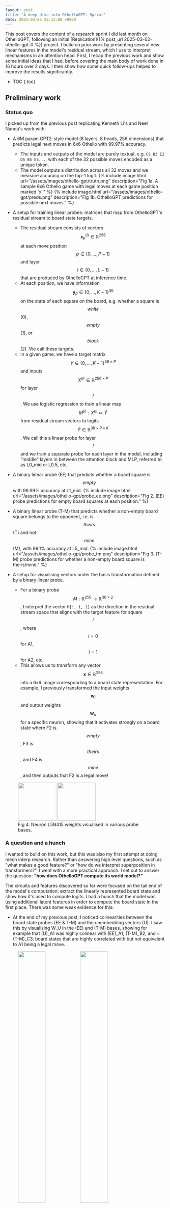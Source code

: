 ```yaml
---
layout: post
title: "A deep dive into OthelloGPT: Sprint"
date: 2025-03-05 22:13:00 +0000
---
```

<script type="text/javascript" id="MathJax-script" async
    src="https://cdn.jsdelivr.net/npm/mathjax@3/es5/tex-mml-chtml.js">
</script>
<link rel="stylesheet" href="/assets/css/style.css">

This post covers the content of a research sprint I did last month on OthelloGPT, following an initial [Replication]({% post_url 2025-03-02-othello-gpt-0 %}) project. I build on prior work by presenting several new linear features in the model's residual stream, which I use to interpret mechanisms in an attention head. First, I recap the previous work and show some initial ideas that I had, before covering the main body of work done in 16 hours over 2 days. I then show how some quick follow-ups helped to improve the results significantly.

* TOC
{:toc}

## Preliminary work

### Status quo

I picked up from the previous post replicating Kenneth Li's and Neel Nanda's work with:

- A 6M param GPT2-style model (8 layers, 8 heads, 256 dimensions) that predicts legal next moves in 6x6 Othello with 99.97% accuracy.
  - The inputs and outputs of the model are purely textual, e.g. `C5 B3 E2 D5 B5 E5...`, with each of the 32 possible moves encoded as a unique token.
  - The model outputs a distribution across all 32 moves and we measure accuracy on the top-1 logit.
{% include image.html url="/assets/images/othello-gpt/truth.png" description="Fig 1a. A sample 6x6 Othello game with legal moves at each game position marked 'x'." %}
{% include image.html url="/assets/images/othello-gpt/preds.png" description="Fig 1b. OthelloGPT predictions for possible next moves." %}

- A setup for training linear probes: matrices that map from OthelloGPT's residual stream to board state targets.
  - The residual stream consists of vectors $$\mathbf{x}_p^{(l)} \in \mathbb{R}^{256}$$ at each move position $$p \in \{0, \ldots, P-1\}$$ and layer $$l \in \{0, \ldots, L-1\}$$ that are produced by OthelloGPT at inference time.
  - At each position, we have information $$\mathbf{y}_p \in \{0, \ldots, K-1\}^{36}$$ on the state of each square on the board, e.g. whether a square is $$white$$ (0), $$empty$$ (1), or $$black$$ (2). We call these targets.
  - In a given game, we have a target matrix $$Y \in \{0, \ldots, K-1\}^{36 \times P}$$ and inputs $$X^{(l)} \in \mathbb{R}^{256 \times P}$$ for layer $$l$$. We use logistic regression to train a linear map $$M^{(l)}: X^{(l)} \mapsto \hat{Y}$$ from residual stream vectors to logits $$\hat{Y} \in \mathbb{R}^{36 \times P \times K}$$. We call this a linear probe for layer $$l$$ and we train a separate probe for each layer in the model, including "middle" layers in between the attention block and MLP, referred to as L0_mid or L0.5, etc.
  <!-- - I decided in the previous post to work with binary probes ($$K=2$$) as they represent the simplest possible features in the model. -->

- A binary linear probe (EE) that predicts whether a board square is $$empty$$ with 99.99% accuracy at L1_mid.
{% include image.html url="/assets/images/othello-gpt/probe_ee.png" description="Fig 2. (EE) probe predictions for empty board squares at each position." %}

- A binary linear probe (T-M) that predicts whether a non-empty board square belongs to the opponent, i.e. is $$theirs$$ (T) and not $$mine$$ (M), with 99.1% accuracy at L5_mid.
{% include image.html url="/assets/images/othello-gpt/probe_tm.png" description="Fig 3. (T-M) probe predictions for whether a non-empty board square is theirs/mine." %}

- A setup for visualising vectors under the basis transformation defined by a binary linear probe.
  - For a binary probe $$M: \mathbb{R}^{256} \rightarrow \mathbb{R}^{36 \times 2}$$, I interpret the vector ```M[:, i, 1]``` as the direction in the residual stream space that aligns with the target feature for square $$i$$, where $$i=0$$ for A1, $$i=1$$ for A2, etc.
  - This allows us to transform any vector $$\mathbf{x} \in \mathbb{R}^{256}$$ into a 6x6 image corresponding to a board state representation. For example, I previously transformed the input weights $$\mathbf{w}_i$$ and output weights $$\mathbf{w}_o$$ for a specific neuron, showing that it activates strongly on a board state where F2 is $$empty$$, F3 is $$theirs$$, and F4 is $$mine$$, and then outputs that F2 is a legal move!
<figure class="image">
  <img src="/assets/images/othello-gpt/l5n415_in.png" height="120px"/>
  <img src="/assets/images/othello-gpt/l5n415_out.png" height="120px"/>
  <figcaption>Fig 4. Neuron L5N415 weights visualised in various probe bases.</figcaption>
</figure>

  <!-- - I don't claim that this is the best way to define features, but it's a method with enough intuition and empirical success that I think it's worth running with for now and evaluating later. -->

### A question and a hunch

I wanted to build on this work, but this was also my first attempt at doing mech interp research. Rather than answering high level questions, such as "what makes a good feature?" or "how do we interpret superposition in transformers?", I went with a more practical approach. I set out to answer the question: **"how does OthelloGPT compute its world model?"**

The circuits and features discovered so far were focused on the tail end of the model's computation: extract the linearly represented board state and show how it's used to compute logits. I had a hunch that the model was using additional latent features in order to compute the board state in the first place. There was some weak evidence for this:

- At the end of my previous post, I noticed colinearities between the board state probes (EE & T-M) and the unembedding vectors (U). I saw this by visualising W_U in the (EE) and (T-M) bases, showing for example that (U)_A1 was highly colinear with (EE)_A1, (T-M)_B2, and ~(T-M)_C3: board states that are highly correlated with but not equivalent to A1 being a legal move.
<figure class="image">
  <div class="image-row">
    <img src="/assets/images/othello-gpt/w_u_ee.png" width="45%"/>
    <img src="/assets/images/othello-gpt/w_u_t_m.png" width="45%"/>
  </div>
  <figcaption>Fig 5. (W_U) visualised in the (EE) and (T-M) probe bases.</figcaption>
</figure>

- The repertoire of feature vectors so far amounted to at most 163 dimensions out of 256 available.

<table>
  <thead>
    <tr>
      <th>Feature vector</th>
      <th>Count</th>
    </tr>
  </thead>
  <tbody>
    <tr>
      <td>Token embed (B)</td>
      <td>32</td>
    </tr>
    <tr>
      <td>Pos embed (P)</td>
      <td>31</td>
    </tr>
    <tr>
      <td>Empty probe (EE)</td>
      <td>32</td>
    </tr>
    <tr>
      <td>Theirs/mine probe (T-M)</td>
      <td>36</td>
    </tr>
    <tr>
      <td>Token unembed (U)</td>
      <td>32</td>
    </tr>
    <tr>
      <th>Total</th>
      <th>163</th>
    </tr>
  </tbody>
</table>

If this were the entire feature set, it would be possible for the model to represent these features as linearly separable monosemantic directions. The question is whether the model is sufficiently incentivised to do this. We've seen neurons which output legal logits using these board state features, so it seems that the superposition with (T-M) in particular could lead to some undesirable confounding.

An alternative explanation is that the model does all its legality computations in parallel, after which it no longer needs to maintain an accurate board state representation. Thus it's never necessary to represent the features simultaneously. Along the same lines, my argument would suggest that there are more salient features in the latter layers, not necessarily earlier "board state computation" features.

Either way, I decided that it would be useful to pursue the hunch and see if it was possible to find some interesting probes. I came up with two theories that could lead to additional features.

### Inductive theory

My first idea was that OthelloGPT could be working out board states inductively: layer by layer, it could take the current board, apply the next move, flip a bunch of tiles, and continue. In order to do so, it would use board state features corresponding to the $$previous$$ board state (PTEM), as well as another feature corresponding to $$captured$$ (C) squares.

{% include image.html url="/assets/images/othello-gpt/truth_tem.png" description="Fig 6a. A sample game with board states represented as theirs (black), empty (grey), or mine (white)." %}
<!-- <img src="/assets/images/othello-gpt/probe_tem.png"> -->
{% include image.html url="/assets/images/othello-gpt/probe_ptem.png" description="Fig 6b. (PTEM) probe predictions targetting whether a square was previously theirs/empty/mine. Note that the colours are flipped vs Fig 6a; what's 'mine' now was 'theirs' in the previous player's view." %}
{% include image.html url="/assets/images/othello-gpt/probe_c.png" description="Fig 6c. (C) probe predictions targetting which squares were captured by the previous move." %}

The inductive logic for calculating a square's current state from the previous one would then be:

  - **(PT) -> (T)**: the opponent's squares cannot be captured by their own move
  - **(PM) + (C) -> (T)**: my captured squares get flipped
  - **(PM) + ~(C) -> (M)**: my uncaptured squares stay mine
  - **(PE) -> (E) or (T)**: one previously empty square gets the opponent's move played on it

<figure class="image">
<div class="image-row">
<img src="/assets/images/othello-gpt/acc_ptem_c.png" width="45%">
<img src="/assets/images/othello-gpt/acc_ptem.png" width="45%">
</div>
<figcaption>Fig 7. Probe accuracies across all layers, where the probe for each layer was trained specifically for that layer.</figcaption>
</figure>

Ignoring pos 0 in the accuracy calculations (I hoped that if I didn't prepend the initial board state to the training data, the probes would find the model's representation of it at pos 0, but this didn't work), the (PTEM) probes performed almost as well as the original (TEM) probes!

<!-- Now, we had three new probes: (PE), (PT-PM), and (C). However, the fact that (T-M) = (PT-PM) \|\| (C), which is equivalent to vector addition, meant that only one of these probes needed to be added to the basis. I decided on (C) due to its high accuracy. -->

### Conditional theory

These inductive probes were cool, but this logic would require 31 layers to compute all board positions. Yet, judging from the accuracy plots, OthelloGPT seemed to suffice with just 5. This meant that it had to be calculating board state elements across multiple positions in parallel. One clear example was the $$empty$$ (E) state, which was computed across all game positions and board squares after just one attention layer!

I figured that the model had to be separating out the simplest possible features for each square, computing each one in parallel, at the earliest layer possible, and then combining them in later layers. For example, the $$captured$$ (C) feature could be initialised as a maximum likelihood prior across all squares that a move could *potentially* capture and then refined over subsequent layers (it's not possible to capture (E) squares, etc.). This greedy approach could explain the better-than-random probe accuracies at L0, immediately after embedding.

The combination of these simple probes into useful outputs would then be done via conditional statements. For example, only $$empty$$ (E) squares can be $$legal$$ (L), and only ~(E) squares can be $$theirs$$ or $$mine$$ (T-M).

{% include image.html url="/assets/images/othello-gpt/decision-flowchart.svg" description="Fig 8. A decision flowchart for combining simple features using conditional logic in OthelloGPT." %}

These combinations could be expressed as linear functions across token positions using attention heads, or as non-linear functions within the same position using neurons. For example, we previously saw that once the board state was computed at each position, neurons could be used to find legal moves. But in other cases, such as predicting the final move in a game, an attention head might be more suitable for finding all previous moves and outputting the remaining empty square as the only possible move.

This idea led me down a rabbit-hole of training a lot of probes which were ultimately not very useful, but I think the underlying intuition is still nice! It suggests an intelligence paradigm more akin to how a highly parallelised, probabilistic machine brain would think, as opposed to a human one.

## Sprint

At this point, I was getting pretty bogged down in the project. I felt I hadn't really discovered anything concrete, the messy code was piling up, and my latest investigations had been frustratingly unfruitful. I decided to use the application process to Neel's MATS stream as a forcing function to get something done in a 16-hour sprint.

This made me choose an even narrower project scope. Instead of figuring out how the entire board state was computed, I decided to focus in on just the $$empty$$ (E) state.

### Revisiting the PE probe

While investigating my [Inductive Theory](#inductive-theory), I trained a $$captured$$ (C) probe with the relationship (T-M) = (PT-PM) + (C). I hypothesised that a similar relationship could be found linking (E) and (PE) - the difference between the two is exactly one previously empty square on which the latest move was played. I trained binary probes (EE) and (PEE) that targeted only whether squares are empty or non-empty, ignoring other information.

```python
def empty_target(batch, device):
    boards = t.tensor(batch["boards"], device=device)[:, :-1]
    return (boards == 0).flatten(2)

def prev_empty_target(batch, device, n_shift=1):
    e = empty_target(batch, device)
    n_batch = e.shape[0]
    n_out = e.shape[-1]
    e0 = t.full((n_batch, n_shift, n_out), t.nan, device=device)
    return t.cat([e0, e[:, :-n_shift]], dim=1)
```

{% include image.html url="/assets/images/othello-gpt/probe_ee.png" description="Fig 9a. (EE) probe predictions for empty board squares at each position." %}
{% include image.html url="/assets/images/othello-gpt/probe_pe.png" description="Fig 9b. (PEE) probe predictions for empty board squares at the previous position." %}
<figure class="image">
  <img src="/assets/images/othello-gpt/acc_pee.png" width="45%">
  <figcaption>Fig 9c. Probe accuracies for all probes targetting empty board states. The (PE) and (PEE) lines overlap.</figcaption>
</figure>

Since both probes had very high accuracies, I just worked with the normed difference vector (PEE-EE) instead of training a new prob explicitly targetting the latest move. Using this (PEE-EE) basis as a transformation for the embedding weights (W_E) showed that the probe could indeed extract the move that each token embedding was representing!

<figure class="image">
  <img src="/assets/images/othello-gpt/w_e_pee_ee.png" width="45%">
  <figcaption>Fig 10. (W_E) visualised in the (PEE-EE) probe basis.</figcaption>
</figure>

This was sufficient information for computing the (EE) board state using just one layer: all the model had to do was see which moves hadn't yet been played at each position and mark these as (EE). And all I had to do was find the attention heads that did this...

### Finding L2H5

I used two tools here to identify attention heads that were writing out (EE) vectors. The first was Neel's TransformerLens library, which I used to cache the decomposed residual stream vectors being written by each attention head across 200 forward passes of the model.

```python
input_ids = t.tensor(test_dataset["input_ids"][:200], device=device)
_, cache = model.run_with_cache(input_ids[:, :-1])
X, y_labels = cache.get_full_resid_decomposition(
    apply_ln=True, return_labels=True, expand_neurons=False
)
X /= X.norm(dim=-1, keepdim=True)
```

The second tool was an SVD calculation to find the amount of variance that was explained by a given probe basis. I ran into numerical instability issues when passing highly colinear probes into the function, so I added some checks for this.

```python
def calculate_explained_var(
    X: Float[t.Tensor, "batch ... d_model"],
    b: Float[t.Tensor, "d_model basis"],
):
    # Use double precision (not supported by mps) to minimise instability errors
    # Alternatively add a jitter term
    X = X.detach().cpu().double()
    b = b.detach().cpu().double()

    # Add a small regularisation term to b to perturb it
    b += 1e-6 * t.randn_like(b)

    # Perform SVD on the basis vectors to get an orthonormal basis
    U, S, _ = t.linalg.svd(b, full_matrices=False)

    # Calculate the conditioning number
    condition_number = S.max() / S.min()
    cond_threshold = 1e6
    if condition_number > cond_threshold:
        print(f"Condition number: {condition_number}")
        print(S / S.min())
        U = U[:, (S / S.min() > cond_threshold)]

    # Project X onto the orthonormal basis
    proj = t.matmul(X, U)

    # Reconstruct the projections
    proj_reconstructed = t.matmul(proj, U.transpose(-1, -2))

    # Compute the squared norms of the projections and the original vectors
    proj_sqnorm = t.sum(proj_reconstructed**2, dim=-1)
    X_sqnorm = t.sum(X**2, dim=-1)

    # Calculate the explained variance ratio
    explained_variance = proj_sqnorm / X_sqnorm

    # Take the average over the batch
    explained_variance = t.mean(explained_variance, dim=0)

    return explained_variance
```

I used these tools to visualise how much of the decomposed residual stream at each position was explained by the 32-dimensional (EE) basis, averaged across the batch.

{% include image.html url="/assets/images/othello-gpt/explained_var.png" description="Fig 11. A heatmap showing the percentage of output variance from each OthelloGPT component that is captured by the (EE) basis, averaged across a batch of 200 games." %}

As expected, the L0 heads were fairly active in this basis, as were the L7 heads. I interpreted the latter as a computation in (U) space that spilled over into (EE) space due to colinearities, but investigating this was out of scope. Interestingly, L2H5 was the highest in explained variance, so I looked at some sample attention patterns using circuitsvis.

<figure class="image">
  <div class="image-row">
    <img src="/assets/images/othello-gpt/l2h5_0.png" width="45%"/>
    <img src="/assets/images/othello-gpt/l2h5_1.png" width="45%"/>
    <!-- <img src="/assets/images/othello-gpt/l2h5_2.png" width="30%"/> -->
  </div>
  <figcaption>Fig 12. Attention patterns for L2H5 sampled from 2 random games.</figcaption>
</figure>

It looked like L2H5 attended specifically to the D5 token, otherwise defaulting to pos 0. I re-ran the explained variance calculation with just the probe for the D5 square, instead of all 32 (EE) probes, and saw that this single vector accounted for over half of the output variance!

{% include image.html url="/assets/images/othello-gpt/explained_var_ee_D5.png" description="Fig 13. A heatmap showing the percentage of output variacne from each OthelloGPT component that is captured by the singular (EE)_D5 vector, averaged across a batch of 200 games." %}

### Interpreting L2H5

Although I couldn't explain why a whole L2 attention head was seemingly being used to recompute the (EE) state for D5 (assuming that it had already been calculated after L0), I decided to go ahead with interpreting it anyway and deal with that question later.

Firstly, I checked whether the (PEE-EE) probe was still able to extract the latest move from each position at L2_pre by taking a cached game and transforming the residual vector at each position using the probe.

{% include image.html url="/assets/images/othello-gpt/l2_resid_pee_ee.png"  description="Fig 14. A sample residual stream input to L2H5 visualised in the (PEE-EE) basis at each position." %}

Success! Recall that we previously interpreted neurons by transforming their input and output weights into probe bases. Interpreting attention heads required a slightly different approach. Following Anthropic's [mathematical framework](https://transformer-circuits.pub/2021/framework/index.html), attention heads can be separated into two bilinear forms (W_QK) and (W_OV), where

$$A = softmax(\mathbf{x_{dst}} W_Q^T W_K \mathbf{x_{src}})$$

$$\mathbf{x_{out}} = (A \otimes W_O W_V) \cdot \mathbf{x_{src}}$$

Thus, it should be possible to probe each individal weight matrix to see how they align with certain features across head dimensions. If a head wants to attend to source tokens with a given feature, (W_K) should align with that feature vector. If it wants to output another feature, its vector should be seen in (W_O), etc. I found interpreting these results more difficult than with the neurons because there were multiple head dimensions, compared to the single scalar activation value for each neuron, so it was possible that linear combinations were being taken across head dimensions.

I probed L2H5's (W_K) with (PEE-EE) and the $$positional$$ (P) embedding, expecting to see strong alignment with (PEE-EE)_D5 and (P)_0. Note: the (P) images are arranged into board squares by my visualisation function but in this case it doesn't mean anything.

<figure class="image">
  <div class="image-row">
    <img src="/assets/images/othello-gpt/l2h5_w_k_pee_ee.png" width="45%">
    <img src="/assets/images/othello-gpt/l2h5_w_k_p.png" width="45%">
  </div>
  <figcaption>Fig 15. L2H5 (W_K) visualised in the (PEE-EE) and (P) bases, across all 32 head dimensions.</figcaption>
</figure>

These images were difficult to interpret. While (W_K) was well aligned with (PEE-EE)_D5, many of these alignments were negative, and the images generated by the (P) transform were even less informative.

Next, I probed L2H5's (W_V) with (PEE-EE) and (P), and also probed L2H5's (W_O) with (EE), expecting to see activations in (W_V) for (PEE-EE)_D5 and (P)_0 and activations in (W_O) for (EE)_D5.

<figure class="image">
  <div class="image-row">
    <img src="/assets/images/othello-gpt/l2h5_w_v_pee_ee.png" width="45%">
    <img src="/assets/images/othello-gpt/l2h5_w_v_p.png" width="45%">
  </div>
  <figcaption>Fig 16a. L2H5 (W_V) visualised in the (PEE-EE) and (P) bases, across all 32 head dimensions.</figcaption>
  <img src="/assets/images/othello-gpt/l2h5_w_o_ee.png" width="45%">
  <figcaption>Fig 16b. L2H5 (W_O) visualised in the (EE) basis, across all 32 head dimensions.</figcaption>
</figure>

From the (W_O) transformations, I could roughly see that dimensions 19 & 27 wrote out (EE)_D5 and dimensions 20 & 23 wrote out ~(EE)_D5. Matching these up to the (W_V) images was difficult - a better visualisation was required.

## Improvements

The sprint was completed under pretty tight time constraints, so a lot of the decisions I made were suboptimal and the original conclusion was fairly lacklustre. After it ended, I made a few quick clean-ups that significantly improve the quality of the results.

### MOV probe

Firstly, I replaced the (PEE-EE) probe with a new probe trained directly to target the $$latest\ move$$ (MOV). The probe was accurate across all layers.

{% include image.html url="/assets/images/othello-gpt/l2_resid_mov.png"  description="Fig 17a. A sample residual stream input to L2H5 visualised in the (MOV) basis at each position." %}
<figure class="image">
  <img src="/assets/images/othello-gpt/acc_mov.png" width="45%">
  <figcaption>Fig 17b. (MOV) probe accuracy across all layers.</figcaption>
</figure>

### P basis

Next, checking the (MOV) probe accuracy made me realise that I had never done the same for the positional embedding (P), instead working on the assumption that it maintained its meaning across all layers. In fact, (P) only has to have any meaning at L0_pre, and it's possible that it loses all usefulness once the model encodes moves into the $$theirs/mine$$ basis. I visualised a sample residual stream at L0_pre, L0_mid, and L2_pre through a (P) transformation and saw that this seemed to be the case.

{% include image.html url="/assets/images/othello-gpt/l0_pre_p.png"  description="Fig 18a. A sample residual stream at L0_pre visualised in the (P) basis at each position." %}
{% include image.html url="/assets/images/othello-gpt/l0_mid_p.png"  description="Fig 18b. A sample residual stream at L0_mid visualised in the (P) basis at each position." %}
{% include image.html url="/assets/images/othello-gpt/l2_resid_p.png"  description="Fig 18c. A sample residual stream at L2_pre visualised in the (P) basis at each position." %}

By the time we get to the input for L2H5, (P)_0 has no discernible meaning at all! I was sure that the model still needed some positional information, so I trained a new positional probe (POS) with 4 binary targets: pos 0 (0), pos odd (1), pos even (2), pos last (3).

```python
def pos_target(batch, device):
    input_ids = t.tensor(batch["input_ids"], device=device)[:, :-1]
    y = t.zeros((*input_ids.shape, 4), device=device, dtype=int)
    y[:, 0, 0] = 1      # pos 0
    y[:, 1::2, 1] = 1   # pos odd
    y[:, ::2, 2] = 1    # pos even
    y[:, -1, 3] = 1     # pos last
    return y
```

{% include image.html url="/assets/images/othello-gpt/probe_pos.png"  description="Fig 19a. (POS) probe predictions at L0.5 (ignore the subplot titles)." %}
<figure class="image">
  <img src="/assets/images/othello-gpt/pos_p.png" width="500px">
  <figcaption>Fig 19b. (POS) probes visualised in the (P) basis.</figcaption>
</figure>

(POS) was 100% accurate between L0.5 and L6! This gave me a consistent, meaningful vector (POS)_0 targetting tokens at pos $$0$$, which I named (Z). With these improved probes, I went back to L2H5 and applied them to (W_K) and (W_Q).

<figure class="image">
  <div class="image-row">
    <img src="/assets/images/othello-gpt/l2h5_w_k_mov.png" width="30%">
    <img src="/assets/images/othello-gpt/l2h5_w_k_z.png" width="30%">
    <img src="/assets/images/othello-gpt/l2h5_w_q_z.png" width="30%">
  </div>
  <figcaption>Fig 20. (W_K).(MOV), (W_K).(Z), and (W_Q).(Z), with (Z) re-arranged such that row 0 = ~(Z), row 1 = (Z).</figcaption>
</figure>

Success! We can now see a pattern that suggests that the QK circuit broadly attends to (MOV)_D5 keys from ~(Z) queries, and vice versa. Additionally, the head dimensions in (W_K) that align positively with (MOV)_D5 also align positively with (Z), providing a mechanism for attending to keys with (MOV)_D5 or (Z), subject to scaling and causal masking.

### Bilinear visualisation

Finally, I revisited the attention head weights visualisation. Instead of probing each (W_K), (W_Q), etc. independently, I applied the probes to each side of the full bilinear forms and plotted the resulting matrices. This helped to remove some ambiguity about how the head dimensions would interact with each other in the dot product.

<figure>
  <div style="display: flex; flex-direction: row;">
    <div style="flex: 1;">
      <img src="/assets/images/othello-gpt/l2h5_ee_ov_mov.png" width="100%">
    </div>
    <div style="flex: 1; display: flex; flex-direction: column; justify-content: center; align-items: center;">
      <img src="/assets/images/othello-gpt/l2h5_10z_qk_10z.png" width="40%">
      <img src="/assets/images/othello-gpt/l2h5_10z_qk_mov.png" width="100%">
      <img src="/assets/images/othello-gpt/l2h5_10z_vo_ee.png" width="100%">
    </div>
  </div>
  <figcaption>Fig 21. Bilinear visualisations of the L2H5 QK/OV circuits using various input pairs.</figcaption>
</figure>

Great success! After scaling the normed (Z) vector by 10x (which I think is necessary because this OthelloGPT model was trained with bias terms), we finally get the expected images that depict linearly separable mechanisms in L2H5.

- QK circuit:
  - Queries originating from ~(Z) tokens attend strongly to (MOV)_D5 keys: tokens where the move D5 was played.
  - In the absence of a (MOV)_D5 key due to causal masking, there is a preference for (Z) keys: tokens corresponding to pos 0.
- OV circuit:
  - A (Z) value token, and many ~(MOV)_D5 values, will output (EE)_D5.
  - ~(Z) and (MOV)_D5 values will output ~(EE)_D5.

## Conclusion

My goal for the project was to find evidence for additional probes and use them to interpret an attention head for computing the board state. I didn't quite accomplish this in the sprint, but after the follow-up I'd say I managed it!

  - I found **three new probes**, corresponding to squares that were just $$captured$$ (C), the latest played $$move$$ (MOV), and a compressed $$positional$$ (POS) basis. I extracted the pos $$0$$ (Z) probe from (POS).
  <!-- - The inductive probes (PT-PM) and (PEE), targetting whether a square was $$theirs/mine$$ or $$empty$$ in the previous board state, can each be derived with linear combinations: (PT-PM) = (T-M) - (C) - (MOV) and (PEE) = (EE) + (MOV). -->
  - I used cached outputs from each attention head and an explained var calculation to see that **L2H5 writes out vectors that are aligned with (EE)_D5** in most forward runs.
  - I showed that **the L2H5 QK circuit uses the (MOV) and (Z) features to attend to D5 or pos 0**, depending on whether D5 has been played in a previous move.
  - I showed that **the L2H5 OV circuit writes out ~(EE)_D5 from ~(Z)/(MOV)_D5 values**, respresenting the logic "if D5 has been previously played, then D5 is not empty", and vice versa.

In terms of further work along this direction, I think it would be cool to interpret a head that computes captures. I would imagine this works by using (MOV) to attend to all previously played capturable squares and using (T-M) to identify which ones belong to the other player. I could also imagine a head that memorises common openings. For example, if a square far from the centre is played at a relatively early position, there are only a limited number of game trees that could have made this possible, which the head could categorise according to past moves. I suspect this type of work would be very much the latter part of the 80/20 rule, however.

It's also still unclear to me why this head even exists at L2, when the (E) states are fully calculated after L0.5. A simple follow-up would be to examine the effects on board state accuracy and model performance when ablating the entire head.

As for implications for the wider field of mech interp, this work was different to existing work because it focused on attention heads rather than neurons and tried to find intermediate features with little direct relevance to the output logits. All operations within attention heads are linear, so linear probes were well suited to the task, but this also made separating out linear combinations of features somewhat difficult.

I think it would be interesting to do some follow-ups on **unsupervised methods for linear feature identification**. I was mostly guided by intuition and probe accuracy, and then became more confident in the probe validity as interpretable images were generated by transforming weight matrices and residual vectors. I generally defined "interpretability" as having sparse activations, implying monosemanticity. The intuition was mostly directed at how the model might generate intermediate features for use in later calculations. The following is a rough list of "things which might make a good feature":

  - Intuitive meaning/purpose
  - Consistently high linear probe accuracy across layers
  - Sparse alignment with weight matrices
  - High alignment with forward-pass residual stream vectors
  - Applicability in causal interventions?

Performing a literature review after my sprint (the other way round definitely makes more sense), I found a paper on [Sparse Dictionary Learning](https://arxiv.org/pdf/2402.12201) that seemed to systemise this into an unsupervised method for identifying features. If I work on this problem further, I'd like to see if I can use my experience from this project to build on this.
